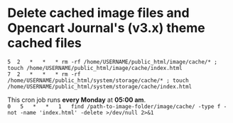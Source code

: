 # Delete cached image files and Opencart Journal's (v3.x) theme cached files 
`5	2	*	*	* rm -rf /home/USERNAME/public_html/image/cache/* ; touch /home/USERNAME/public_html/image/cache/index.html`    
`7	2	*	*	* rm -rf /home/USERNAME/public_html/system/storage/cache/* ; touch /home/USERNAME/public_html/system/storage/cache/index.html`  

This cron job runs **every Monday** at **05:00 am**.  
`0   5   *   *   1   find /path-to-image-folder/image/cache/ -type f -not -name 'index.html' -delete >/dev/null 2>&1`
